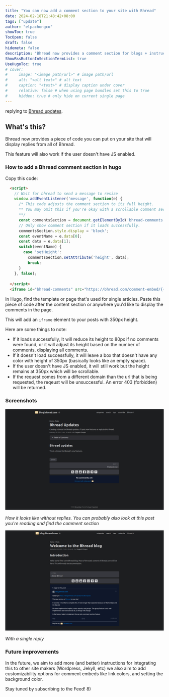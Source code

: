 ```yaml
---
title: "You can now add a comment section to your site with Bhread"
date: 2024-02-18T21:48:42+08:00
tags: ["update"]
author: "elpachongco"
showToc: true
TocOpen: false
draft: false
hidemeta: false
description: "Bhread now provides a comment section for blogs + instructions for how to use it"
ShowRssButtonInSectionTermList: true
UseHugoToc: true
# cover:
#     image: "<image path/url>" # image path/url
#     alt: "<alt text>" # alt text
#     caption: "<text>" # display caption under cover
#     relative: false # when using page bundles set this to true
#     hidden: true # only hide on current single page
---
```


replying to [Bhread updates](https://blog.bhread.com/posts/bhread-updates/).

## What's this?

Bhread now provides a piece of code you can put on your site that will display replies from all of Bhread.

This feature will also work if the user doesn't have JS enabled.

### How to add a Bhread comment section in hugo

Copy this code:

```html
  <script>
    // Wait for bhread to send a message to resize
    window.addEventListener('message', function(e) {
      /* This code adjusts the comment section to its full height.
      ** You may omit this if you're okay with a scrollable comment section.
      **/
      const commentsSection = document.getElementById('bhread-comments');
      // Only show comment section if it loads successfully.
      commentsSection.style.display = 'block';
      const eventName = e.data[0];
      const data = e.data[1];
      switch(eventName) {
        case 'setHeight':
          commentsSection.setAttribute('height', data);
          break;
      }
    }, false);

  </script>
  <iframe id="bhread-comments" src="https://bhread.com/comment-embed/{{ absURL .Page.RelPermalink }}" width="100%" height="350px"  frameBorder="0" onload="this.style.display = 'none'" loading="lazy" style="border-radius: 5px;"> </iframe>
```

In Hugo, find the template or page that's used for single articles. Paste this piece of code after the content section or anywhere you'd like to display the comments in the page.

This will add an `iframe` element to your posts with 350px height.

Here are some things to note:

- If it loads successfully, It will reduce its height to 80px if no comments were found, or it will adjust its height based on the number of comments, displaying all comments.
- If it doesn't load successfully, it will leave a box that doesn't have any color with height of 350px (basically looks like an empty space).
- If the user doesn't have JS enabled, it will still work but the height remains at 350px which will be scrollable.
- If the request comes from a different domain than the url that is being requested, the reqeust will be unsuccessful. An error 403 (forbidden) will be returned.

### Screenshots

![Screenshot of page with Bhread comments displayed with no replies](img/comment-section-empty.png)

*How it looks like without replies. You can probably also look at this post you're reading and find the comment section*

![Screenshot of page with Bhread comments displayed and with replies](img/comment-section-with-reply.png)

*With a single reply*

### Future improvements

In the future, we aim to add more (and better) instructions for integrating this to other site makers (Wordpress, Jekyll, etc) we also aim to add customizability options for comment embeds like link colors, and setting the background color.

Stay tuned by subscribing to the Feed! 8)
